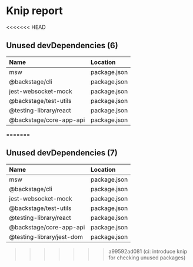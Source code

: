 # Knip report

<<<<<<< HEAD
## Unused devDependencies (6)

| Name                    | Location     |
|:------------------------|:-------------|
| msw                     | package.json |
| @backstage/cli          | package.json |
| jest-websocket-mock     | package.json |
| @backstage/test-utils   | package.json |
| @testing-library/react  | package.json |
| @backstage/core-app-api | package.json |
=======
## Unused devDependencies (7)

| Name                      | Location     |
|:--------------------------|:-------------|
| msw                       | package.json |
| @backstage/cli            | package.json |
| jest-websocket-mock       | package.json |
| @backstage/test-utils     | package.json |
| @testing-library/react    | package.json |
| @backstage/core-app-api   | package.json |
| @testing-library/jest-dom | package.json |
>>>>>>> a99592ad081 (ci: introduce knip for checking unused packages)

